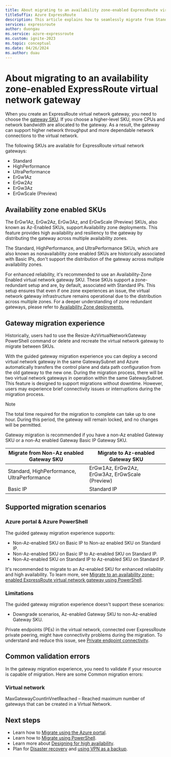```yaml
---
title: About migrating to an availability zone-enabled ExpressRoute virtual network gateway
titleSuffix: Azure ExpressRoute
description: This article explains how to seamlessly migrate from Standard/HighPerf/UltraPerf SKUs to ErGw1/2/3AZ SKUs.
services: expressroute
author: duongau
ms.service: azure-expressroute
ms.custom: ignite-2023
ms.topic: conceptual
ms.date: 04/26/2024
ms.author: duau
---
```


# About migrating to an availability zone-enabled ExpressRoute virtual network gateway 

When you create an ExpressRoute virtual network gateway, you need to choose the [gateway SKU](expressroute-about-virtual-network-gateways.md#gateway-types). If you choose a higher-level SKU, more CPUs and network bandwidth are allocated to the gateway. As a result, the gateway can support higher network throughput and more dependable network connections to the virtual network. 

The following SKUs are available for ExpressRoute virtual network gateways:

* Standard
* HighPerformance
* UltraPerformance
* ErGw1Az
* ErGw2Az
* ErGw3Az
* ErGwScale (Preview)

## Availability zone enabled SKUs

The ErGw1Az, ErGw2Az, ErGw3Az, and ErGwScale (Preview) SKUs, also known as Az-Enabled SKUs, support Availability zone deployments. This feature provides high availability and resiliency to the gateway by distributing the gateway across multiple availability zones.  

The Standard, HighPerformance, and UltraPerformance SKUs, which are also known as nonavailability zone enabled SKUs are historically associated with Basic IPs, don't support the distribution of the gateway across multiple availability zones.  

For enhanced reliability, it's recommended to use an Availability-Zone Enabled virtual network gateway SKU. These SKUs support a zone-redundant setup and are, by default, associated with Standard IPs. This setup ensures that even if one zone experiences an issue, the virtual network gateway infrastructure remains operational due to the distribution across multiple zones. For a deeper understanding of zone redundant gateways, please refer to [Availability Zone deployments.](../reliability/availability-zones-overview.md)

## Gateway migration experience

Historically, users had to use the Resize-AzVirtualNetworkGateway PowerShell command or delete and recreate the virtual network gateway to migrate between SKUs.

With the guided gateway migration experience you can deploy a second virtual network gateway in the same GatewaySubnet and Azure automatically transfers the control plane and data path configuration from the old gateway to the new one. During the migration process, there will be two virtual network gateways in operation within the same GatewaySubnet. This feature is designed to support migrations without downtime. However, users may experience brief connectivity issues or interruptions during the migration process.

> [!NOTE]
> The total time required for the migration to complete can take up to one hour. During this period, the gateway will remain locked, and no changes will be permitted.

Gateway migration is recommended if you have a non-Az enabled Gateway SKU or a non-Az enabled Gateway Basic IP Gateway SKU.

| Migrate from Non-Az enabled Gateway SKU     | Migrate to Az-enabled Gateway SKU              |
|---------------------------------------------|------------------------------------------------|
| Standard, HighPerformance, UltraPerformance | ErGw1Az, ErGw2Az, ErGw3Az, ErGwScale (Preview) |
| Basic IP                                    | Standard IP                                    |

## Supported migration scenarios

### Azure portal & Azure PowerShell

The guided gateway migration experience supports:

* Non-Az-enabled SKU on Basic IP to Non-az enabled SKU on Standard IP.
* Non-Az-enabled SKU on Basic IP to Az-enabled SKU on Standard IP.
* Non-Az-enabled SKU on Standard IP to Az-enabled SKU on Standard IP.

It's recommended to migrate to an Az-enabled SKU for enhanced reliability and high availability. To learn more, see [Migrate to an availability zone-enabled ExpressRoute virtual network gateway using PowerShell](expressroute-howto-gateway-migration-powershell.md).

### Limitations

The guided gateway migration experience doesn't support these scenarios:
* Downgrade scenarios, Az-enabled Gateway SKU to non-Az-enabled Gateway SKU.

Private endpoints (PEs) in the virtual network, connected over ExpressRoute private peering, might have connectivity problems during the migration. To understand and reduce this issue, see [Private endpoint connectivity](expressroute-about-virtual-network-gateways.md#private-endpoint-connectivity-and-planned-maintenance-events).

## Common validation errors

In the gateway migration experience, you need to validate if your resource is capable of migration. Here are some Common migration errors: 

### Virtual network 

MaxGatewayCountInVnetReached – Reached maximum number of gateways that can be created in a Virtual Network. 

## Next steps

* Learn how to [Migrate using the Azure portal](expressroute-howto-gateway-migration-portal.md).
* Learn how to [Migrate using PowerShell](expressroute-howto-gateway-migration-powershell.md).
* Learn more about [Designing for high availability](designing-for-high-availability-with-expressroute.md).
* Plan for [Disaster recovery](designing-for-disaster-recovery-with-expressroute-privatepeering.md) and [using VPN as a backup](use-s2s-vpn-as-backup-for-expressroute-privatepeering.md).
